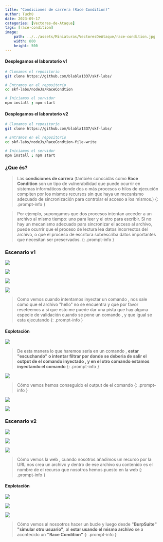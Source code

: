 ```yaml
---
title: "Condiciones de carrera (Race Condition)"
author: Tuch0
date: 2023-09-17
categories: [Vectores-de-Ataque]
tags: [race-condition]
image:
    path: ../../assets/Miniaturas/VectoresDeAtaque/race-condition.jpg
    width: 800
    height: 500
---
```



#### Desplegamos el laboratorio v1

```bash
# Clonamos el repositorio
git clone https://github.com/blabla1337/skf-labs/

# Entramos en el repositorio
cd skf-labs/nodeJs/RaceCondtion

# Iniciamos el servidor
npm install ; npm start
```

#### Desplegamos el laboratorio v2

```bash
# Clonamos el repositorio
git clone https://github.com/blabla1337/skf-labs/

# Entramos en el repositorio
cd skf-labs/nodeJs/RaceCondtion-file-write

# Iniciamos el servidor
npm install ; npm start
```

### ¿Que és?

> Las **condiciones de carrera** (también conocidas como **Race Condition** son un tipo de vulnerabilidad que puede ocurrir en sistemas informáticos donde dos o más procesos o hilos de ejecución compiten por los mismos recursos sin que haya un mecanismo adecuado de sincronización para controlar el acceso a los mismos.)
{: .prompt-info }

> Por ejemplo, supongamos que dos procesos intentan acceder a un archivo al mismo tiempo: uno para leer y el otro para escribir. Si no hay un mecanismo adecuado para sincronizar el acceso al archivo, puede ocurrir que el proceso de lectura lea datos incorrectos del archivo, o que el proceso de escritura sobrescriba datos importantes que necesitan ser preservados.
{: .prompt-info }

### Escenario v1

![](../../assets/VectoresDeAtaque/Condiciones-de-carrera-(Race-Condition)/1.jpg)

![](../../assets/VectoresDeAtaque/Condiciones-de-carrera-(Race-Condition)/2.jpg)

![](../../assets/VectoresDeAtaque/Condiciones-de-carrera-(Race-Condition)/3.jpg)

![](../../assets/VectoresDeAtaque/Condiciones-de-carrera-(Race-Condition)/4.jpg)

> Como vemos cuando intentamos inyectar un comando , nos sale como que el archivo "hello" no se encuentra y que por favor reseteemos a si que esto me puede dar una pista que hay alguna especie de validación cuando se pone un comando , y que igual se esta ejecutando
{: .prompt-info }

#### Explotación

![](../../assets/VectoresDeAtaque/Condiciones-de-carrera-(Race-Condition)/5.jpg)

> De esta manera lo que haremos seria en un comando , **estar "escuchando" o intentar filtrar por donde se deberia de salir el output de el comando inyectado , y en el otro comando estamos inyectando el comando**
{: .prompt-info }

![](../../assets/VectoresDeAtaque/Condiciones-de-carrera-(Race-Condition)/6.jpg)

> Cómo vemos  hemos conseguido el output de el comando
{: .prompt-info }

![](../../assets/VectoresDeAtaque/Condiciones-de-carrera-(Race-Condition)/7.jpg)

![](../../assets/VectoresDeAtaque/Condiciones-de-carrera-(Race-Condition)/8.jpg)



### Escenario v2

![](../../assets/VectoresDeAtaque/Condiciones-de-carrera-(Race-Condition)/9.jpg)

![](../../assets/VectoresDeAtaque/Condiciones-de-carrera-(Race-Condition)/10.jpg)

![](../../assets/VectoresDeAtaque/Condiciones-de-carrera-(Race-Condition)/11.jpg)

> Cómo vemos la web , cuando nosotros añadimos un recurso por la URL nos crea un archivo y dentro de ese archivo su contenido es el nombre de el recurso que nosotros hemos puesto en la web
{: .prompt-info }

#### Explotación

![](../../assets/VectoresDeAtaque/Condiciones-de-carrera-(Race-Condition)/12.jpg)

![](../../assets/VectoresDeAtaque/Condiciones-de-carrera-(Race-Condition)/13.jpg)

![](../../assets/VectoresDeAtaque/Condiciones-de-carrera-(Race-Condition)/14.jpg)

> Cómo vemos al nosootros hacer un bucle y luego desde **"BurpSuite" "simular otro usuario"**, al **estar usando el mismo archivo** se a acontecido un **"Race Condition"**
{: .prompt-info }

